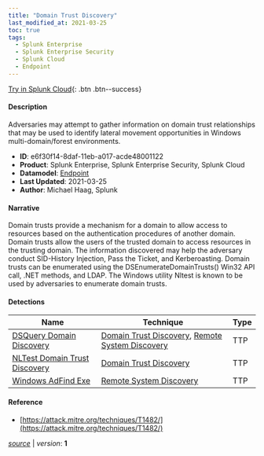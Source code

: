```yaml
---
title: "Domain Trust Discovery"
last_modified_at: 2021-03-25
toc: true
tags:
  - Splunk Enterprise
  - Splunk Enterprise Security
  - Splunk Cloud
  - Endpoint
---
```


[Try in Splunk Cloud](#https://www.splunk.com/en_us/software/splunk-cloud-platform.html){: .btn .btn--success}

#### Description

Adversaries may attempt to gather information on domain trust relationships that may be used to identify lateral movement opportunities in Windows multi-domain/forest environments.

- **ID**: e6f30f14-8daf-11eb-a017-acde48001122
- **Product**: Splunk Enterprise, Splunk Enterprise Security, Splunk Cloud
- **Datamodel**: [Endpoint](https://docs.splunk.com/Documentation/CIM/latest/User/Endpoint)
- **Last Updated**: 2021-03-25
- **Author**: Michael Haag, Splunk

#### Narrative

Domain trusts provide a mechanism for a domain to allow access to resources based on the authentication procedures of another domain. Domain trusts allow the users of the trusted domain to access resources in the trusting domain. The information discovered may help the adversary conduct SID-History Injection, Pass the Ticket, and Kerberoasting. Domain trusts can be enumerated using the DSEnumerateDomainTrusts() Win32 API call, .NET methods, and LDAP. The Windows utility Nltest is known to be used by adversaries to enumerate domain trusts.

#### Detections

| Name        | Technique   | Type         |
| ----------- | ----------- |--------------|
| [DSQuery Domain Discovery](/endpoint/dsquery_domain_discovery/) | [Domain Trust Discovery](/tags/#domain-trust-discovery), [Remote System Discovery](/tags/#remote-system-discovery) | TTP |
| [NLTest Domain Trust Discovery](/endpoint/nltest_domain_trust_discovery/) | [Domain Trust Discovery](/tags/#domain-trust-discovery) | TTP |
| [Windows AdFind Exe](/endpoint/windows_adfind_exe/) | [Remote System Discovery](/tags/#remote-system-discovery) | TTP |

#### Reference

* [https://attack.mitre.org/techniques/T1482/](https://attack.mitre.org/techniques/T1482/)



[*source*](https://github.com/splunk/security_content/tree/develop/stories/domain_trust_discovery.yml) \| *version*: **1**
